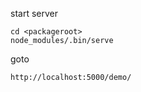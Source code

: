start server

    cd <packageroot>
    node_modules/.bin/serve
    
goto

    http://localhost:5000/demo/
    

